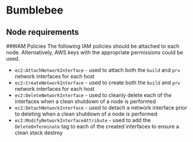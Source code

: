 # Bumblebee

## Node requirements
###IAM Policies
The following IAM policies should be attached to each node. Alternatively, AWS keys with the appropriate permissions could be used. 

 * `ec2:AttachNetworkInterface` - used to attach both the `build` and `prv` network interfaces for each host
 * `ec2:CreateNetworkInterface` - used to create both the `build` and `prv` network interfaces for each host
 * `ec2:DeleteNetworkInterface` - used to cleanly delete each of the interfaces when a clean shutdown of a node is performed
 * `ec2:DetachNetworkInterface` - used to detach a network interface prior to deleting when a clean shutdown of a node is  performed
 * `ec2:ModifyNetworkInterfaceAttribute` - used to add the `DeleteOnTerminate` tag to each of the created interfaces to    ensure a clean stack destroy
